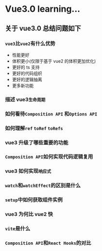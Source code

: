# Vue3.0 learning...

## 关于 vue3.0 总结问题如下

### `vue3`比`vue2`有什么优势

-   性能更好
-   体积更小(仅限于基于 vue2 的体积更加优化)
-   更好的 ts 支持
-   更好的代码组织
-   更好的逻辑抽离
-   更多新功能

### 描述 vue3`生命周期`

### 如何看待`Composition API` 和`Options API`

### 如何理解`ref` `toRef` `toRefs`

### vue3 升级了哪些重要的功能

### `Composition API`如何实现代码逻辑复用

### vue3 如何实现`响应式`

### `watch`和`watchEffect`的区别是什么

### `setup`中如何获取组件实例

### vue3 为何比 vue2 快

### `vite`是什么

### `Composition API`和`React Hooks`的对比
